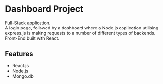 <h1>Dashboard Project</h1>
<p>Full-Stack application. <br>
A login page, followed by a dashboard where a Node.js application utilising express.js is making requests to 
a number of different types of backends.
Front-End built with React.
</p>

<h2>Features</h2>
<ul>
  <li>React.js</li>
  <li>Node.js</li>
  <li>Mongo.db</li>
</ul>
